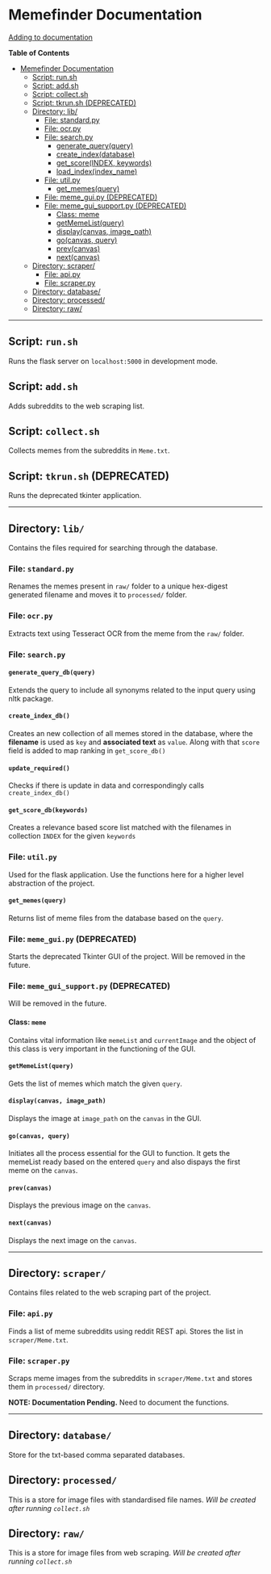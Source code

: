 # Memefinder Documentation

[Adding to documentation](./CONTRIBUTING.md)

**Table of Contents**

   * [Memefinder Documentation](#memefinder-documentation)
      * [Script: run.sh](#script-runsh)
      * [Script: add.sh](#script-addsh)
      * [Script: collect.sh](#script-collectsh)
      * [Script: tkrun.sh (DEPRECATED)](#script-tkrunsh-deprecated)
      * [Directory: lib/](#directory-lib)
         * [File: standard.py](#file-standardpy)
         * [File: ocr.py](#file-ocrpy)
         * [File: search.py](#file-searchpy)
            * [generate_query(query)](#generate_queryquery)
            * [create_index(database)](#create_indexdatabase)
            * [get_score(INDEX, keywords)](#get_scoreindex-keywords)
            * [load_index(index_name)](#load_indexindex_name)
         * [File: util.py](#file-utilpy)
            * [get_memes(query)](#get_memesquery)
         * [File: meme_gui.py (DEPRECATED)](#file-meme_guipy-deprecated)
         * [File: meme_gui_support.py (DEPRECATED)](#file-meme_gui_supportpy-deprecated)
            * [Class: meme](#class-meme)
            * [getMemeList(query)](#getmemelistquery)
            * [display(canvas, image_path)](#displaycanvas-image_path)
            * [go(canvas, query)](#gocanvas-query)
            * [prev(canvas)](#prevcanvas)
            * [next(canvas)](#nextcanvas)
      * [Directory: scraper/](#directory-scraper)
         * [File: api.py](#file-apipy)
         * [File: scraper.py](#file-scraperpy)
      * [Directory: database/](#directory-database)
      * [Directory: processed/](#directory-processed)
      * [Directory: raw/](#directory-raw)

---

## Script: `run.sh`

Runs the flask server on `localhost:5000` in development mode.

## Script: `add.sh`

Adds subreddits to the web scraping list.

## Script: `collect.sh`

Collects memes from the subreddits in `Meme.txt`.

## Script: `tkrun.sh` (DEPRECATED)

Runs the deprecated tkinter application.

---

## Directory: `lib/`

Contains the files required for searching through the database.

### File: `standard.py`

Renames the memes present in `raw/` folder to a unique hex-digest generated filename and moves it to `processed/` folder.

### File: `ocr.py`

Extracts text using Tesseract OCR from the meme from the `raw/` folder.

### File: `search.py`

#### `generate_query_db(query)`

Extends the query to include all synonyms related to the input query using nltk package.

#### `create_index_db()`

Creates an new collection of all memes stored in the database, where the __filename__ is used as `key` and __associated text__ as `value`. Along with that `score` field is added to map ranking in `get_score_db()`

#### `update_required()`

Checks if there is update in data and correspondingly calls `create_index_db()`

#### `get_score_db(keywords)`

Creates a relevance based score list matched with the filenames in collection `INDEX` for the given `keywords`

### File: `util.py`

Used for the flask application.
Use the functions here for a higher level abstraction of the project.

#### `get_memes(query)`

Returns list of meme files from the database based on the `query`.

### File: `meme_gui.py` (DEPRECATED)

Starts the deprecated Tkinter GUI of the project.
Will be removed in the future.

### File: `meme_gui_support.py` (DEPRECATED)

Will be removed in the future.

#### Class: `meme`

Contains vital information like `memeList` and `currentImage` and the object of this class is very important in the functioning of the GUI.

#### `getMemeList(query)`

Gets the list of memes which match the given `query`.

#### `display(canvas, image_path)`

Displays the image at `image_path` on the `canvas` in the GUI.

#### `go(canvas, query)`

Initiates all the process essential for the GUI to function. It gets the memeList ready based on the entered `query` and also dispays the first meme on the `canvas`.

#### `prev(canvas)`

Displays the previous image on the `canvas`.

#### `next(canvas)`

Displays the next image on the `canvas`.

---

## Directory: `scraper/`

Contains files related to the web scraping part of the project.

### File: `api.py`

Finds a list of meme subreddits using reddit REST api. Stores the list in `scraper/Meme.txt`.

### File: `scraper.py`

Scraps meme images from the subreddits in `scraper/Meme.txt` and stores them in `processed/` directory.

**NOTE: Documentation Pending.** Need to document the functions.

---

## Directory: `database/`

Store for the txt-based comma separated databases.

## Directory: `processed/`

This is a store for image files with standardised file names.
*Will be created after running `collect.sh`*

## Directory: `raw/`

This is a store for image files from web scraping.
*Will be created after running `collect.sh`*
